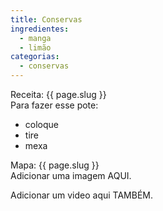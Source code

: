 ```yaml
---
title: Conservas
ingredientes:
  - manga
  - limão
categorias:
  - conservas
---
```

<div class="content-receita" markdown="1" data-slug="{{ page.slug }}">
  <div class="content-title">Receita: {{ page.slug }}</div>
  Para fazer esse pote:

  - coloque
  - tire
  - mexa
</div>

<div class="content-mapa" markdown="1" data-slug="{{ page.slug }}">
  <div class="content-title">Mapa: {{ page.slug }}</div>
  Adicionar uma imagem AQUI.
  
  Adicionar um video aqui TAMBÉM.
</div>
